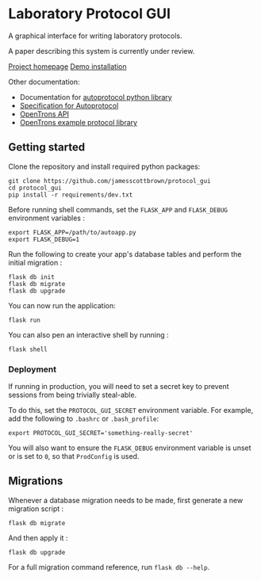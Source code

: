 Laboratory Protocol GUI
=======================

A graphical interface for writing laboratory protocols.

A paper describing this system is currently under review.

[Project homepage](http://sysos.eng.ox.ac.uk/tebio/protocols)
[Demo installation](http://protocols.jamesscottbrown.com/)


Other documentation:

-   Documentation for [autoprotocol python library](<https://autoprotocol-python.readthedocs.io/en/latest/protocol.html>)
-   [Specification for Autoprotocol](<http://autoprotocol.org/specification/>)
-   [OpenTrons API](<http://docs.opentrons.com>)
-   [OpenTrons example protocol library](<https://protocols.opentrons.com/>)


## Getting started

Clone the repository and install required python packages:

    git clone https://github.com/jamesscottbrown/protocol_gui
    cd protocol_gui
    pip install -r requirements/dev.txt


Before running shell commands, set the `FLASK_APP` and `FLASK_DEBUG`
environment variables :

    export FLASK_APP=/path/to/autoapp.py
    export FLASK_DEBUG=1


Run the following to create your app's database tables and perform the initial migration :

    flask db init
    flask db migrate
    flask db upgrade
    
You can now run the application:

    flask run

You can also pen an interactive shell by running :

    flask shell


### Deployment
If running in production, you will need to set a secret key to prevent sessions from being trivially steal-able.

To do this, set the ``PROTOCOL_GUI_SECRET`` environment variable. 
For example, add the following to `.bashrc` or `.bash_profile`:

``` {.sourceCode .bash}
export PROTOCOL_GUI_SECRET='something-really-secret'
```
You will also want to ensure the `FLASK_DEBUG` environment variable is unset or is set to `0`, so that `ProdConfig` is used.




Migrations
----------

Whenever a database migration needs to be made, first generate a new migration script :

    flask db migrate

And then apply it :

    flask db upgrade

For a full migration command reference, run `flask db --help`.
